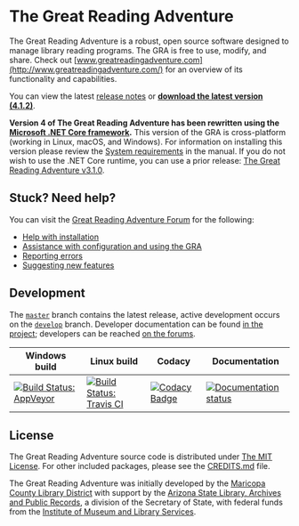 # The Great Reading Adventure
The Great Reading Adventure is a robust, open source software designed to manage library reading programs. The GRA is free to use, modify, and share. Check out [www.greatreadingadventure.com](http://www.greatreadingadventure.com/) for an overview of its functionality and capabilities.

You can view the latest [release notes](https://github.com/MCLD/greatreadingadventure/releases/latest) or **[download the latest version (4.1.2)](https://github.com/MCLD/greatreadingadventure/releases/download/v4.1.2/GreatReadingAdventure-4.1.2.zip)**.

**Version 4 of The Great Reading Adventure has been rewritten using the [Microsoft .NET Core framework](https://en.wikipedia.org/wiki/.NET_Framework#.NET_Core).** This version of the GRA is cross-platform (working in Linux, macOS, and Windows). For information on installing this version please review the [System requirements](http://manual.greatreadingadventure.com/en/latest/installation/system-requirements/) in the manual. If you do not wish to use the .NET Core runtime, you can use a prior release: [The Great Reading Adventure v3.1.0](https://github.com/MCLD/greatreadingadventure/releases/tag/v3.1.0).

## Stuck? Need help?
You can visit the [Great Reading Adventure Forum](http://forum.greatreadingadventure.com/) for the following:

* [Help with installation](http://forum.greatreadingadventure.com/c/install-issues)
* [Assistance with configuration and using the GRA](http://forum.greatreadingadventure.com/c/help)
* [Reporting errors](http://forum.greatreadingadventure.com/c/errors)
* [Suggesting new features](http://forum.greatreadingadventure.com/c/feature-requests)

## Development
The [`master`](https://github.com/mcld/greatreadingadventure/tree/master) branch contains the latest release, active development occurs on the [`develop`](https://github.com/mcld/greatreadingadventure/tree/develop) branch. Developer documentation can be found [in the project](dev/); developers can be reached [on the forums](http://forum.greatreadingadventure.com/).

| Windows build | Linux build | Codacy | Documentation |
| --- | --- | --- | --- |
| [![Build Status: AppVeyor](https://ci.appveyor.com/api/projects/status/635iqqcivuq5uvx0/branch/develop?svg=true)](https://ci.appveyor.com/project/haraldnagel/greatreadingadventure) | [![Build Status: Travis CI](https://travis-ci.org/MCLD/greatreadingadventure.svg?branch=develop)](https://travis-ci.org/MCLD/greatreadingadventure) | [![Codacy Badge](https://api.codacy.com/project/badge/Grade/6a908113838c4b7f880ae2bebc16cf3e)](https://www.codacy.com/app/mcld/greatreadingadventure?utm_source=github.com&amp;utm_medium=referral&amp;utm_content=MCLD/greatreadingadventure&amp;utm_campaign=Badge_Grade) | [![Documentation status](https://readthedocs.org/projects/great-reading-adventure/badge/?version=latest)](https://readthedocs.org/projects/great-reading-adventure/) |

## License
The Great Reading Adventure source code is distributed under [The MIT License](http://opensource.org/licenses/MIT). For other included packages, please see the [CREDITS.md](CREDITS.md) file.

The Great Reading Adventure was initially developed by the [Maricopa County Library District](http://www.mcldaz.org/) with support by the [Arizona State Library, Archives and Public Records](http://www.azlibrary.gov/), a division of the Secretary of State, with federal funds from the [Institute of Museum and Library Services](http://www.imls.gov/).

